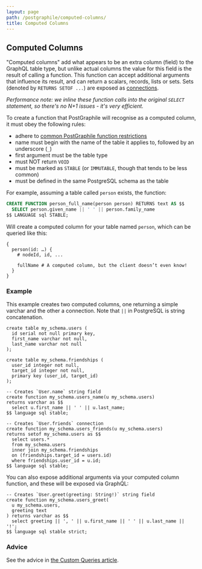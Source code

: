 ```yaml
---
layout: page
path: /postgraphile/computed-columns/
title: Computed Columns
---
```


## Computed Columns

"Computed columns" add what appears to be an extra column (field) to the
GraphQL table type, but unlike actual columns the value for this field is the
result of calling a function. This function can accept additional arguments
that influence its result, and can return a scalars, records, lists or sets.
Sets (denoted by `RETURNS SETOF ...`) are exposed as
[connections](/postgraphile/connections/).

_Performance note: we inline these function calls into the original `SELECT`
statement, so there's no N+1 issues - it's very efficient._

To create a function that PostGraphile will recognise as a computed column,
it must obey the following rules:

* adhere to [common PostGraphile function restrictions](/postgraphile/function-restrictions/)
* name must begin with the name of the table it applies to, followed by an underscore (`_`)
* first argument must be the table type
* must NOT return `VOID`
* must be marked as `STABLE` (or `IMMUTABLE`, though that tends to be less common)
* must be defined in the same PostgreSQL schema as the table

For example, assuming a table called `person` exists, the function:

```sql
CREATE FUNCTION person_full_name(person person) RETURNS text AS $$
  SELECT person.given_name || ' ' || person.family_name
$$ LANGUAGE sql STABLE;
```

Will create a computed column for your table named `person`, which can be queried like this:

```graphql{5}
{
  person(id: …) {
    # nodeId, id, ...

    fullName # A computed column, but the client doesn’t even know!
  }
}
```

### Example

This example creates two computed columns, one returning a simple varchar and
the other a connection. Note that `||` in PostgreSQL is string concatenation.

```sql{14-17,20-27}
create table my_schema.users (
  id serial not null primary key,
  first_name varchar not null,
  last_name varchar not null
);

create table my_schema.friendships (
  user_id integer not null,
  target_id integer not null,
  primary key (user_id, target_id)
);

-- Creates `User.name` string field
create function my_schema.users_name(u my_schema.users)
returns varchar as $$
  select u.first_name || ' ' || u.last_name;
$$ language sql stable;

-- Creates `User.friends` connection
create function my_schema.users_friends(u my_schema.users)
returns setof my_schema.users as $$
  select users.*
  from my_schema.users
  inner join my_schema.friendships
  on (friendships.target_id = users.id)
  where friendships.user_id = u.id;
$$ language sql stable;
```

You can also expose additional arguments via your computed column function, and these will be exposed via GraphQL:

```sql{1,4}
-- Creates `User.greet(greeting: String!)` string field
create function my_schema.users_greet(
  u my_schema.users,
  greeting text
) returns varchar as $$
  select greeting || ', ' || u.first_name || ' ' || u.last_name || '!';
$$ language sql stable strict;
```

### Advice

See the advice in [the Custom Queries article](/postgraphile/custom-queries/#advice).
